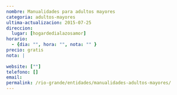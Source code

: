 ```yaml
---
nombre: Manualidades para adultos mayores
categoria: adultos-mayores
ultima-actualizacion: 2015-07-25
direccion: 
  lugar: [hogardedialazosamor]
horario: 
  - {dia: "", hora: "", nota: "" }
precio: gratis
nota: | 
  
website: [""]
telefono: []
email: 
permalink: /rio-grande/entidades/manualidades-adultos-mayores/
---
```


